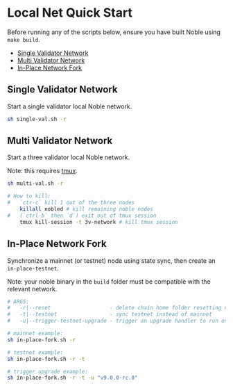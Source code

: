 # Local Net Quick Start

Before running any of the scripts below, ensure you have built Noble using `make build`.

- [Single Validator Network](#single-validator-network)
- [Multi Validator Network](#multi-validator-network)
- [In-Place Network Fork](#in-place-network-fork)

## Single Validator Network

Start a single validator local Noble network.

```sh
sh single-val.sh -r
```

## Multi Validator Network

Start a three validator local Noble network.

Note: this requires [tmux](https://github.com/tmux/tmux/wiki).

```sh
sh multi-val.sh -r

# How to kill:
#   `ctr-c` kill 1 out of the three nodes
    killall nobled # kill remaining noble nodes
#   (`ctrl-b` then `d`) exit out of tmux session 
    tmux kill-session -t 3v-network # kill tmux session
```

## In-Place Network Fork

Synchronize a mainnet (or testnet) node using state sync, then create an `in-place-testnet`.

Note: your noble binary in the `build` folder must be compatible with the relevant network.

```sh
# ARGS:
#   -r|--reset                   - delete chain home folder resetting network
#   -t|--testnet                 - sync testnet instead of mainnet
#   -u|--trigger-testnet-upgrade - trigger an upgrade handler to run on the first block of the forked network

# mainnet example:
sh in-place-fork.sh -r

# testnet example:
sh in-place-fork.sh -r -t

# trigger upgrade example:
sh in-place-fork.sh -r -t -u "v9.0.0-rc.0"
```
